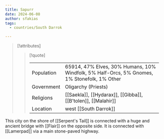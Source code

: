 ```yaml
---
title: Sapurr
date: 2024-06-08
author: sfakias
tags:
  - countries/South Darrok

---
```

> [!attributes]
> 
> > [!quote]
> >
> > | | |
> > | --- | --- |
> > | Population | 65914, 47% Elves, 30% Humans, 10% Windfolk, 5% Half-Orcs, 5% Gnomes, 1% Stonefolk, 1% Other |
> > | Government | Oligarchy (Priests) |
> > | Religions | [[Saekla]], [[Hydarax]], [[Gibba]], [[B'tolen]], [[Malahir]] |
> > | Location | west [[South Darrok]] |

This city on the shore of [[Serpent's Tail]] is connected with a huge and ancient bridge with [[Flair]] on the opposite side. It is connected with [[Lamerpad]] via a main stone-paved highway.